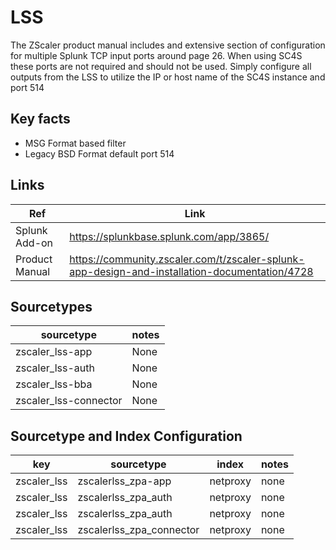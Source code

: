 # LSS

The ZScaler product manual includes and extensive section of configuration for multiple Splunk TCP input ports around page
26. When using SC4S these ports are not required and should not be used. Simply configure all outputs from the LSS to utilize
the IP or host name of the SC4S instance and port 514

## Key facts

* MSG Format based filter
* Legacy BSD Format default port 514

## Links

| Ref            | Link                                                                                                    |
|----------------|---------------------------------------------------------------------------------------------------------|
| Splunk Add-on  | <https://splunkbase.splunk.com/app/3865/>                                                                 |
| Product Manual | <https://community.zscaler.com/t/zscaler-splunk-app-design-and-installation-documentation/4728>                                                      |

## Sourcetypes

| sourcetype     | notes                                                                                                   |
|----------------|---------------------------------------------------------------------------------------------------------|
| zscaler_lss-app  | None |
| zscaler_lss-auth  | None |
| zscaler_lss-bba  | None |
| zscaler_lss-connector  | None |

## Sourcetype and Index Configuration

| key            | sourcetype               | index      | notes   |
|----------------|--------------------------|------------|---------|
| zscaler_lss    | zscalerlss_zpa-app       | netproxy   | none    |
| zscaler_lss    | zscalerlss_zpa_auth      | netproxy   | none    |
| zscaler_lss    | zscalerlss_zpa_auth      | netproxy   | none    |
| zscaler_lss    | zscalerlss_zpa_connector | netproxy   | none    |

